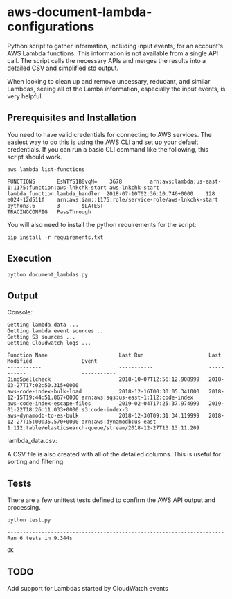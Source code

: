 # aws-document-lambda-configurations
Python script to gather information, including input events, for an account's AWS Lambda functions. This information is not available from a single API call. The script calls the necessary APIs and merges the results into a detailed CSV and simplified std output.

When looking to clean up and remove uncessary, redudant, and similar Lambdas, seeing all of the Lamba information, especially the input events, is very helpful.

## Prerequisites and Installation
You need to have valid credentials for connecting to AWS services. The easiest way to do this is using the AWS CLI and set up your default credentials. If you can run a basic CLI command like the following, this script should work.

```
aws lambda list-functions

FUNCTIONS       EsWTYS1B8vqM=    3678         arn:aws:lambda:us-east-1:1175:function:aws-lnkchk-start aws-lnkchk-start        lambda_function.lambda_handler  2018-07-10T02:36:10.746+0000    128     e024-12d511f    arn:aws:iam::1175:role/service-role/aws-lnkchk-start    python3.6       3       $LATEST
TRACINGCONFIG   PassThrough
```
You will also need to install the python requirements for the script:

```
pip install -r requirements.txt
```

## Execution
```
python document_lambdas.py
```

## Output

Console:
```
Getting lambda data ...
Getting lambda event sources ...
Getting S3 sources ...
Getting Cloudwatch logs ...

Function Name                       Last Run                     Last Modified                Event
-----------                         -----------                  -----------                  -----------
BingSpellcheck                      2018-10-07T12:56:12.908999   2018-03-27T17:02:50.315+0000
aws-code-index-bulk-load            2018-12-16T00:30:05.341000   2018-12-15T19:44:51.867+0000 arn:aws:sqs:us-east-1:112:code-index
aws-code-index-escape-files         2019-02-04T17:25:37.974999   2019-01-22T18:26:11.033+0000 s3:code-index-3
aws-dynamodb-to-es-bulk             2018-12-30T09:31:34.119999   2018-12-27T15:00:35.570+0000 arn:aws:dynamodb:us-east-1:112:table/elasticsearch-queue/stream/2018-12-27T13:13:11.209
```

lambda_data.csv:

A CSV file is also created with all of the detailed columns. This is useful for sorting and filtering.

## Tests
There are a few unittest tests defined to confirm the AWS API output and processing.

```
python test.py

----------------------------------------------------------------------
Ran 6 tests in 9.344s

OK
```

## TODO
Add support for Lambdas started by CloudWatch events